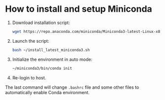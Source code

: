 # How to install and setup Miniconda

1. Download installation script:
   ```sh
   wget https://repo.anaconda.com/miniconda/Miniconda3-latest-Linux-x86_64.sh ~/install_latest_miniconda3.sh
   ```
2. Launch the script:
   ```sh
   bash ~/install_latest_miniconda3.sh
   ```
3. Initialize the environment in auto mode:
   ```sh
   ~/miniconda3/bin/conda init
   ```
4. Re-login to host.

The last command will change `.bashrc` file and some other files to automatically enable Conda environment.
